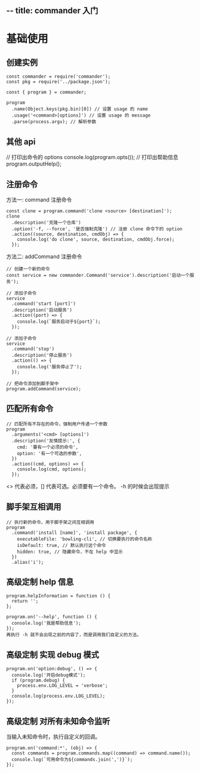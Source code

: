 --
title: commander 入门
--


# 基础使用

## 创建实例

```
const commander = require('commander');
const pkg = require('../package.json');

const { program } = commander;

program
  .name(Object.keys(pkg.bin)[0]) // 设置 usage 的 name 
  .usage('<command>[options]') // 设置 usage 的 message
  .parse(process.argv); // 解析参数

```
## 其他 api

// 打印出命令的 options
console.log(program.opts());
// 打印出帮助信息
program.outputHelp();

## 注册命令

方法一: command 注册命令
```
const clone = program.command('clone <source> [destination]');
clone
  .description('克隆一个仓库')
  .option('-f, --force', '是否强制克隆') // 注册 clone 命令下的 option
  .action((source, destination, cmdObj) => {
    console.log('do clone', source, destination, cmdObj.force);
  });
```

方法二: addCommand 注册命令

```
// 创建一个新的命令
const service = new commander.Command('service').description('启动一个服务');

// 添加子命令
service
  .command('start [port]')
  .description('启动服务')
  .action((port) => {
    console.log(`服务启动于${port}`);
  });

// 添加子命令
service
  .command('stop')
  .description('停止服务')
  .action(() => {
    console.log('服务停止了');
  });

// 把命令添加到脚手架中
program.addCommand(service);
```

## 匹配所有命令
```
// 匹配所有不存在的命令，强制用户传递一个参数
program
  .arguments('<cmd> [options]')
  .description('友情提示:', {
    cmd: '要有一个必须的命令',
    option: '有一个可选的参数',
  })
  .action((cmd, options) => {
    console.log(cmd, options);
  });
```
<> 代表必须，[] 代表可选。必须要有一个命令。
-h 的时候会出现提示

## 脚手架互相调用

```
// 执行新的命令，用于脚手架之间互相调用
program
  .command('install [name]', 'install package', {
    executableFile: 'bowling-cli', // 切换要执行的命令名称 
    isDefault: true, // 默认执行这个命令
    hidden: true, // 隐藏命令，不在 help 中显示
  })
  .alias('i');
```
## 高级定制 help 信息
```
program.helpInformation = function () {
  return '';
};

program.on('--help', function () {
  console.log('我是帮助信息');
});
再执行 -h 就不会出现之前的内容了，而是调用我们自定义的方法。
```
## 高级定制 实现 debug 模式
```
program.on('option:debug', () => {
  console.log('开启debug模式');
  if (program.debug) {
    process.env.LOG_LEVEL = 'verbose';
  }
  console.log(process.env.LOG_LEVEL);
});

```
## 高级定制 对所有未知命令监听
当输入未知命令时，执行自定义的回调。
```
program.on('command:*', (obj) => {
  const commands = program.commands.map((command) => command.name());
  console.log(`可用命令为${commands.join(',')}`);
});
```
